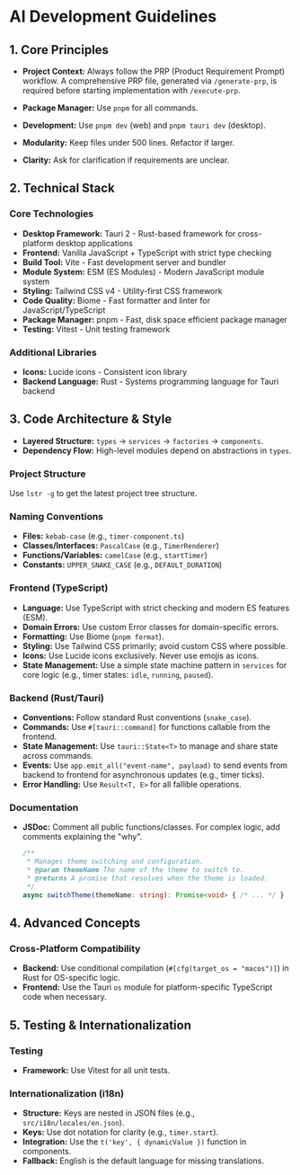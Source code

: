 # AI Development Guidelines

## 1. Core Principles

- **Project Context:** Always follow the PRP (Product Requirement Prompt) workflow. A comprehensive PRP file, generated via `/generate-prp`, is required before starting implementation with `/execute-prp`.
- **Package Manager:** Use `pnpm` for all commands.
- **Development:** Use `pnpm dev` (web) and `pnpm tauri dev` (desktop).

- **Modularity:** Keep files under 500 lines. Refactor if larger.
- **Clarity:** Ask for clarification if requirements are unclear.

## 2. Technical Stack

### Core Technologies

- **Desktop Framework:** Tauri 2 - Rust-based framework for cross-platform desktop applications
- **Frontend:** Vanilla JavaScript + TypeScript with strict type checking
- **Build Tool:** Vite - Fast development server and bundler
- **Module System:** ESM (ES Modules) - Modern JavaScript module system
- **Styling:** Tailwind CSS v4 - Utility-first CSS framework
- **Code Quality:** Biome - Fast formatter and linter for JavaScript/TypeScript
- **Package Manager:** pnpm - Fast, disk space efficient package manager
- **Testing:** Vitest - Unit testing framework

### Additional Libraries

- **Icons:** Lucide icons - Consistent icon library
- **Backend Language:** Rust - Systems programming language for Tauri backend

## 3. Code Architecture & Style

- **Layered Structure:** `types` → `services` → `factories` → `components`.
- **Dependency Flow:** High-level modules depend on abstractions in `types`.

### Project Structure

Use `lstr -g` to get the latest project tree structure.

### Naming Conventions

- **Files:** `kebab-case` (e.g., `timer-component.ts`)
- **Classes/Interfaces:** `PascalCase` (e.g., `TimerRenderer`)
- **Functions/Variables:** `camelCase` (e.g., `startTimer`)
- **Constants:** `UPPER_SNAKE_CASE` (e.g., `DEFAULT_DURATION`)

### Frontend (TypeScript)

- **Language:** Use TypeScript with strict checking and modern ES features (ESM).
- **Domain Errors:** Use custom Error classes for domain-specific errors.
- **Formatting:** Use Biome (`pnpm format`).
- **Styling:** Use Tailwind CSS primarily; avoid custom CSS where possible.
- **Icons:** Use Lucide icons exclusively. Never use emojis as icons.
- **State Management:** Use a simple state machine pattern in `services` for core logic (e.g., timer states: `idle`, `running`, `paused`).

### Backend (Rust/Tauri)

- **Conventions:** Follow standard Rust conventions (`snake_case`).
- **Commands:** Use `#[tauri::command]` for functions callable from the frontend.
- **State Management:** Use `tauri::State<T>` to manage and share state across commands.
- **Events:** Use `app.emit_all("event-name", payload)` to send events from backend to frontend for asynchronous updates (e.g., timer ticks).
- **Error Handling:** Use `Result<T, E>` for all fallible operations.

### Documentation

- **JSDoc:** Comment all public functions/classes. For complex logic, add comments explaining the "why".

  ```typescript
  /**
   * Manages theme switching and configuration.
   * @param themeName The name of the theme to switch to.
   * @returns A promise that resolves when the theme is loaded.
   */
  async switchTheme(themeName: string): Promise<void> { /* ... */ }
  ```

## 4. Advanced Concepts

### Cross-Platform Compatibility

- **Backend:** Use conditional compilation (`#[cfg(target_os = "macos")]`) in Rust for OS-specific logic.
- **Frontend:** Use the Tauri `os` module for platform-specific TypeScript code when necessary.

## 5. Testing & Internationalization

### Testing

- **Framework:** Use Vitest for all unit tests.

### Internationalization (i18n)

- **Structure:** Keys are nested in JSON files (e.g., `src/i18n/locales/en.json`).
- **Keys:** Use dot notation for clarity (e.g., `timer.start`).
- **Integration:** Use the `t('key', { dynamicValue })` function in components.
- **Fallback:** English is the default language for missing translations.
